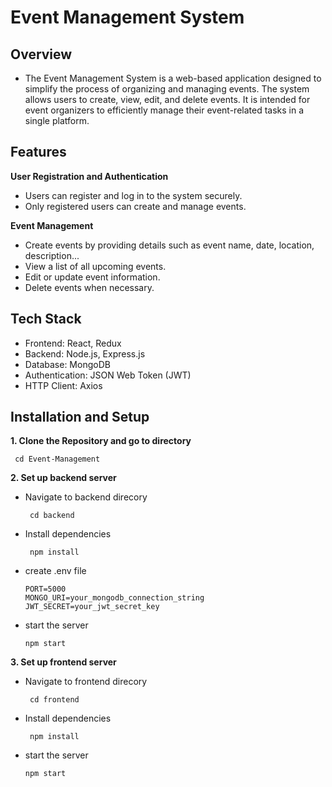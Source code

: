 # Event Management System
## Overview
- The Event Management System is a web-based application designed to simplify the process of organizing and managing events. The system allows users to create, view, edit, and delete events. It is intended for event organizers to efficiently manage their event-related tasks in a single platform.

## Features
**User Registration and Authentication**

- Users can register and log in to the system securely.
- Only registered users can create and manage events.

**Event Management**

- Create events by providing details such as event name, date, location, description...
- View a list of all upcoming events.
- Edit or update event information.
- Delete events when necessary.

## Tech Stack
- Frontend: React, Redux
- Backend: Node.js, Express.js
- Database: MongoDB
- Authentication: JSON Web Token (JWT)
- HTTP Client: Axios

## Installation and Setup
**1. Clone the Repository and go to directory**

     cd Event-Management

**2. Set up backend server**

- Navigate to backend direcory

       cd backend
- Install dependencies

       npm install

- create .env file

      PORT=5000
      MONGO_URI=your_mongodb_connection_string
      JWT_SECRET=your_jwt_secret_key
  
- start the server

      npm start

**3. Set up frontend server**

- Navigate to frontend direcory

       cd frontend
  
- Install dependencies

       npm install

- start the server

      npm start

